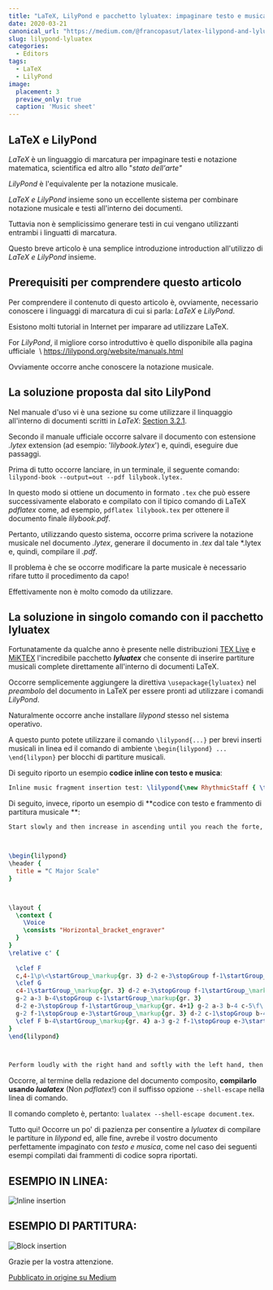 ```yaml
---
title: "LaTeX, LilyPond e pacchetto lyluatex: impaginare testo e musica con qualità allo stato dell'arte"
date: 2020-03-21
canonical_url: "https://medium.com/@francopasut/latex-lilypond-and-lyluatex-package-state-of-the-art-text-and-music-typesetting-f7c8d79ac66e/"
slug: lilypond-lyluatex
categories:
  - Editors
tags:
  - LaTeX
  - LilyPond
image:
  placement: 3
  preview_only: true
  caption: 'Music sheet'
---
```






## LaTeX e LilyPond  ##

*LaTeX* è un linguaggio di marcatura per  impaginare testi e notazione matematica, scientifica ed altro allo  \"*stato dell'arte\"* 

*LilyPond* è l'equivalente per la notazione musicale.

*LaTeX e  LilyPond* insieme sono un eccellente sistema per combinare notazione musicale e testi all'interno dei documenti.

Tuttavia non è semplicissimo generare testi in cui vengano utilizzanti entrambi i linguatti di marcatura.

Questo breve articolo è una semplice introduzione introduction all'utilizzo di  *LaTeX e LilyPond* insieme.

## Prerequisiti per comprendere questo articolo  ##

Per comprendere il contenuto di questo articolo è, ovviamente, necessario conoscere i linguaggi di marcatura di cui si parla: *LaTeX* e *LilyPond*.

Esistono molti tutorial in  Internet per imparare ad utilizzare LaTeX.

For *LilyPond*, il migliore corso introduttivo è quello disponibile alla pagina ufficiale  \ <https://lilypond.org/website/manuals.html>

Ovviamente occorre anche conoscere la notazione musicale.

## La soluzione proposta dal sito LilyPond  ##



Nel manuale d'uso vi è una sezione su come utilizzare il linquaggio all'interno di documenti scritti in  *LaTeX*: [Section 3.2.1](https://lilypond.org/doc/v2.22/Documentation/usage/latex).

Secondo il manuale ufficiale occorre salvare il documento  con estensione *.lytex* extension (ad esempio: '*lilybook.lytex*') e, quindi, eseguire due passaggi.

Prima di tutto occorre lanciare, in un terminale, il seguente comando: `lilypond-book --output=out --pdf lilybook.lytex.`

In questo modo si ottiene un documento in formato `.tex` che può essere successivamente elaborato e compilato  con il tipico comando di  LaTeX *pdflatex* come, ad esempio, `pdflatex lilybook.tex` per ottenere il documento finale   *lilybook.pdf*.

Pertanto, utilizzando questo sistema, occorre prima scrivere la notazione musicale nel documento *.lytex*, generare il documento in  *.tex* dal tale *.lytex e, quindi, compilare il  *.pdf*.

Il problema è che se occorre modificare la parte musicale è necessario rifare tutto il procedimento da capo!

Effettivamente non è molto comodo da utilizzare.

## La soluzione in singolo comando con il pacchetto lyluatex  ##

Fortunatamente da qualche anno è presente nelle distribuzioni  [TEX Live](https://ctan.org/pkg/texlive) e [MiKTEX](https://ctan.org/pkg/miktex) l'incredibile pacchetto  ***lyluatex*** che consente di inserire partiture musicali complete direttamente all'interno di documenti LaTeX.

Occorre semplicemente aggiungere la direttiva `\usepackage{lyluatex}` nel   *preambolo* del documento in LaTeX per essere pronti ad utilizzare i comandi *LilyPond*.

Naturalmente occorre anche installare  *lilypond* stesso nel sistema operativo.

A questo punto potete utilizzare il comando  `\lilypond{...}` per brevi inserti musicali in linea ed il comando di ambiente  `\begin{lilypond} ... \end{lilypon}` per blocchi di partiture musicali.

Di seguito riporto un esempio  **codice inline con testo e musica**:

```lilypond 
Inline music fragment insertion test: \lilypond{\new RhythmicStaff { \time 3/4 c4( c16) c c c c c c c \bar "|."}}
```

Di seguito, invece, riporto un esempio di **codice con testo e frammento di partitura musicale **:

```lilypond
Start slowly and then increase in ascending until you reach the forte, then decrease in descending until you reach the piano. Then repeat the scales (always in groups of three) with the colors in reverse, that is to start strong and decrease ifno to the floor in ascending, then increase to the strong in descending.



\begin{lilypond}
\header {
  title = "C Major Scale"
}



\layout {
  \context {
    \Voice
    \consists "Horizontal_bracket_engraver"
  }
}
\relative c' {
  
  \clef F 
  c,4-1\p\<\startGroup_\markup{gr. 3} d-2 e-3\stopGroup f-1\startGroup_\markup{gr. 4} g-2 a-3 b-4 \stopGroup
  \clef G
  c4-1\startGroup_\markup{gr. 3} d-2 e-3\stopGroup f-1\startGroup_\markup{gr. 4}
  g-2 a-3 b-4\stopGroup c-1\startGroup_\markup{gr. 3}
  d-2 e-3\stopGroup f-1\startGroup_\markup{gr. 4+1} g-2 a-3 b-4 c-5\f\!\stopGroup b-4\>\startGroup_\markup{gr. 4} a-3
  g-2 f-1\stopGroup e-3\startGroup_\markup{gr. 3} d-2 c-1\stopGroup b-4\startGroup_\markup{gr. 4} a-3 g-2 f-1\stopGroup e-3\startGroup_\markup{gr. 3} d-2 c-1\stopGroup
  \clef F b-4\startGroup_\markup{gr. 4} a-3 g-2 f-1\stopGroup e-3\startGroup_\markup{gr. 3} d-2 c-1\p\!\stopGraceMusic r
}
\end{lilypond}



Perform loudly with the right hand and softly with the left hand, then vice versa. Then switch the \textit{crescendo} and \textit{diminuendo} between the two hands.
```

Occorre, al termine della redazione del documento composito,  **compilarlo usando *lualatex*** (Non *pdflatex*!) con il suffisso opzione `--shell-escape` nella linea di comando.

Il comando completo è, pertanto:  `lualatex --shell-escape document.tex`.

Tutto qui! Occorre un po' di pazienza per consentire a  *lyluatex* di compilare le partiture in *lilypond* ed, alle fine, avrebe il vostro documento perfettamente impaginato con  *testo e musica*, come nel caso dei seguenti esempi compilati dai frammenti di codice sopra riportati.

## ESEMPIO IN LINEA:  ##

![Inline insertion](inline-music-fragment.png)

## ESEMPIO DI PARTITURA:  ##

![Block insertion](block-music-fragment.png)

Grazie per la vostra attenzione.


[Pubblicato in origine su Medium](https://medium.com/@francopasut/latex-lilypond-and-lyluatex-package-state-of-the-art-text-and-music-typesetting-f7c8d79ac66e)
